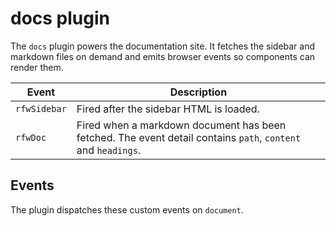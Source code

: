 # docs plugin

The `docs` plugin powers the documentation site. It fetches the sidebar and markdown files on demand and emits browser events so components can render them.

| Event | Description |
| --- | --- |
| `rfwSidebar` | Fired after the sidebar HTML is loaded. |
| `rfwDoc` | Fired when a markdown document has been fetched. The event detail contains `path`, `content` and `headings`. |

## Events

The plugin dispatches these custom events on `document`.
